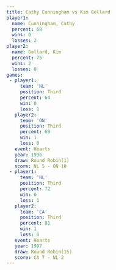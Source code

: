 ```yaml
---
title: Cathy Cunningham vs Kim Gellard
player1:                 
  name: Cunningham, Cathy
  percent: 68            
  wins: 0                
  losses: 2              
player2:                 
  name: Gellard, Kim     
  percent: 75            
  wins: 2                
  losses: 0              
games:
 - player1:         
     team: 'NL'     
     position: Third
     percent: 64    
     win: 0         
     loss: 1        
   player2:         
     team: 'ON'     
     position: Third
     percent: 69    
     win: 1         
     loss: 0        
   event: Hearts       
   year: 1996          
   draw: Round Robin(1)
   score: NL 5 - ON 10 
 - player1:         
     team: 'NL'     
     position: Third
     percent: 72    
     win: 0         
     loss: 1        
   player2:         
     team: 'CA'     
     position: Third
     percent: 81    
     win: 1         
     loss: 0        
   event: Hearts        
   year: 1997           
   draw: Round Robin(15)
   score: CA 7 - NL 2   
---
```

